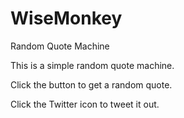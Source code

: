 # WiseMonkey
Random Quote Machine

This is a simple random quote machine.

Click the button to get a random quote.

Click the Twitter icon to tweet it out.
